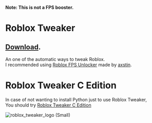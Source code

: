 **Note: This is not a FPS booster.**
# Roblox Tweaker
## [Download](https://github.com/OhRetro/Roblox-Tweaker/archive/refs/heads/stable-stage.zip).

An one of the automatic ways to tweak Roblox. <br/>
I recommended using [Roblox FPS Unlocker](https://github.com/axstin/rbxfpsunlocker/releases) made by [axstin](https://github.com/axstin). <br/>

# Roblox Tweaker C Edition

In case of not wanting to install Python just to use Roblox Tweaker, <br/>
You should try [Roblox Tweaker C Edition](https://github.com/OhRetro/Roblox-Tweaker-C-Edition)

![roblox_tweaker_logo (Small)](https://user-images.githubusercontent.com/70819072/132238157-9f3a0148-aced-4fb8-ab3c-bc878a0537ec.png)